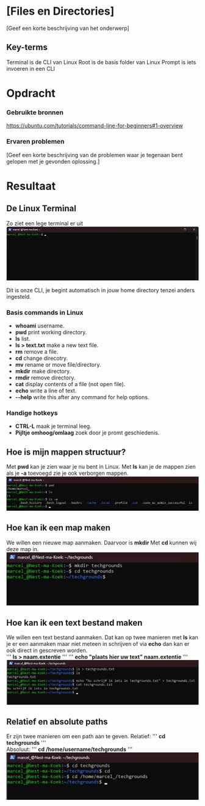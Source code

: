 # [Files en Directories]
[Geef een korte beschrijving van het onderwerp]

## Key-terms  
Terminal is de CLI van Linux
Root is de basis folder van Linux
Prompt is iets invoeren in een CLI

# Opdracht  
### Gebruikte bronnen  
https://ubuntu.com/tutorials/command-line-for-beginners#1-overview

### Ervaren problemen  
[Geef een korte beschrijving van de problemen waar je tegenaan bent gelopen met je gevonden oplossing.]

# Resultaat  
## De Linux Terminal  
Zo ziet een lege terminal er uit    
![Screenshot empty terminal](../00_includes/LNX-02%20Files%20and%20directories/Linux-Terminal-Empty.jpg)

Dit is onze CLI, je begint automatisch in jouw home directory tenzei anders ingesteld. 

### Basis commands in Linux
- **whoami** username.
- **pwd** print working directory. 
- **ls** list.
- **ls > text.txt** make a new text file.
- **rm** remove a file.
- **cd** change direcotry.
- **mv** rename or move file/directory.
- **mkdir** make directory.
- **rmdir** remove directory.
- **cat** display contents of a file (not open file).
- **echo** write a line of text.
- **--help** write this after any command for help options. 

### Handige hotkeys
- **CTRL-L** maak je terminal leeg.
- **Pijltje omhoog/omlaag** zoek door je promt geschiedenis. 

## Hoe is mijn mappen structuur?
Met **pwd** kan je zien waar je nu bent in Linux.
Met **ls** kan je de mappen zien als je **-a** toevoegd zie je ook verborgen mappen. 
![screenshot linux home list](../00_includes/LNX-02%20Files%20and%20directories/Linux-home-list.jpg)

## Hoe kan ik een map maken
We willen een nieuwe map aanmaken.
Daarvoor is **mkdir <naam van map>** 
Met **cd <naam van map>** kunnen wij deze map in.
![screenshot linux nieuwe map](../00_includes/LNX-02%20Files%20and%20directories/Linux-Nieuwe-Map.jpg)

## Hoe kan ik een text bestand maken
We willen een text bestand aanmaken.
Dat kan op twee manieren met **ls** kan je er een aanmaken maar niet meteen in schrijven of via **echo** dan kan er ook direct in gescreven worden.  
''' 
**ls > naam.extentie** 
''' 
''' 
**echo "plaats hier uw text" naam.extentie**
'''
![screenshot linux new doc](../00_includes/LNX-02%20Files%20and%20directories/Linux-New-Doc.jpg)

## Relatief en absolute paths
Er zijn twee manieren om een path aan te geven.
Relatief:
''' 
**cd techgrounds**
'''  
Absoluut:
'''
**cd /home/username/techgrounds**
'''   
![Screenshot linux pathing](../00_includes/LNX-02%20Files%20and%20directories/Linux-Pathing.jpg)

##

